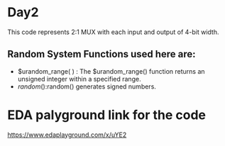 # Day2
This code represents 2:1 MUX with each input and output of 4-bit width.

## Random System Functions used here are:
- $urandom_range( ) : The $urandom_range() function returns an unsigned integer within a specified range.
- $random( ) :$random()  generates signed numbers.


# EDA palyground link for the code
https://www.edaplayground.com/x/uYE2

